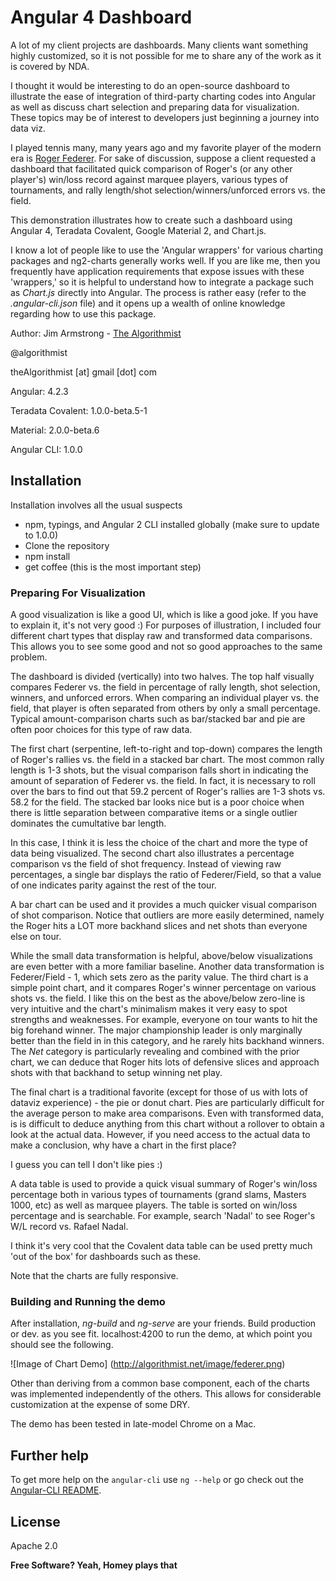 # Angular 4 Dashboard

A lot of my client projects are dashboards.  Many clients want something highly customized, so it is not possible for me to share any of the work as it is covered by NDA.

I thought it would be interesting to do an open-source dashboard to illustrate the ease of integration of third-party charting codes into Angular as well as discuss chart selection and preparing data for visualization.  These topics may be of interest to developers just beginning a journey into data viz.

I played tennis many, many years ago and my favorite player of the modern era is [Roger Federer].  For sake of discussion, suppose a client requested a dashboard that facilitated quick comparison of Roger's (or any other player's) win/loss record against marquee players, various types of tournaments, and rally length/shot selection/winners/unforced errors vs. the field.

This demonstration illustrates how to create such a dashboard using Angular 4, Teradata Covalent, Google Material 2, and Chart.js.  

I know a lot of people like to use the 'Angular wrappers' for various charting packages and ng2-charts generally works well.  If you are like me, then you frequently have application requirements that expose issues with these 'wrappers,' so it is helpful to understand how to integrate a package such as _Chart.js_ directly into Angular.  The process is rather easy (refer to the _.angular-cli.json_ file) and it opens up a wealth of online knowledge regarding how to use this package.


Author:  Jim Armstrong - [The Algorithmist]

@algorithmist

theAlgorithmist [at] gmail [dot] com

Angular: 4.2.3

Teradata Covalent: 1.0.0-beta.5-1

Material: 2.0.0-beta.6

Angular CLI: 1.0.0


## Installation

Installation involves all the usual suspects

  - npm, typings, and Angular 2 CLI installed globally (make sure to update to 1.0.0)
  - Clone the repository
  - npm install
  - get coffee (this is the most important step)


### Preparing For Visualization

A good visualization is like a good UI, which is like a good joke.  If you have to explain it, it's not very good :)  For purposes of illustration, I included four different chart types that display raw and transformed data comparisons.  This allows you to see some good and not so good approaches to the same problem.

The dashboard is divided (vertically) into two halves.  The top half visually compares Federer vs. the field in percentage of rally length, shot selection, winners, and unforced errors.  When comparing an individual player vs. the field, that player is often separated from others by only a small percentage.  Typical amount-comparison charts such as bar/stacked bar and pie are often poor choices for this type of raw data.

The first chart (serpentine, left-to-right and top-down) compares the length of Roger's rallies vs. the field in a stacked bar chart.  The most common rally length is 1-3 shots, but the visual comparison falls short in indicating the amount of separation of Federer vs. the field.  In fact, it is necessary to roll over the bars to find out that 59.2 percent of Roger's rallies are 1-3 shots vs. 58.2 for the field.  The stacked bar looks nice but is a poor choice when there is little separation between comparative items or a single outlier dominates the cumultative bar length.

In this case, I think it is less the choice of the chart and more the type of data being visualized.  The second chart also illustrates a percentage comparison vs the field of shot frequency.  Instead of viewing raw percentages, a single bar displays the ratio of Federer/Field, so that a value of one indicates parity against the rest of the tour.

A bar chart can be used and it provides a much quicker visual comparison of shot comparison.  Notice that outliers are more easily determined, namely the Roger hits a LOT more backhand slices and net shots than everyone else on tour.

While the small data transformation is helpful, above/below visualizations are even better with a more familiar baseline.  Another data transformation is Federer/Field - 1, which sets zero as the parity value.  The third chart is a simple point chart, and it compares Roger's winner percentage on various shots vs. the field.  I like this on the best as the above/below zero-line is very intuitive and the chart's minimalism makes it very easy to spot strengths and weaknesses.  For example, everyone on tour wants to hit the big forehand winner.  The major championship leader is only marginally better than the field in in this category, and he rarely hits backhand winners.  The _Net_ category is particularly revealing and combined with the prior chart, we can deduce that Roger hits lots of defensive slices and approach shots with that backhand to setup winning net play.

The final chart is a traditional favorite (except for those of us with lots of dataviz experience) - the pie or donut chart.  Pies are particularly difficult for the average person to make area comparisons.  Even with transformed data, is is difficult to deduce anything from this chart without a rollover to obtain a look at the actual data.  However, if you need access to the actual data to make a conclusion, why have a chart in the first place?

I guess you can tell I don't like pies :)

A data table is used to provide a quick visual summary of Roger's win/loss percentage both in various types of tournaments (grand slams, Masters 1000, etc) as well as marquee players.  The table is sorted on win/loss percentage and is searchable.  For example, search 'Nadal' to see Roger's W/L record vs. Rafael Nadal.

I think it's very cool that the Covalent data table can be used pretty much 'out of the box' for dashboards such as these.

Note that the charts are fully responsive.


### Building and Running the demo

After installation, _ng-build_ and _ng-serve_ are your friends.  Build production or dev. as you see fit.  localhost:4200 to run the demo, at which point you should see the following.

![Image of Chart Demo]
(http://algorithmist.net/image/federer.png)

Other than deriving from a common base component, each of the charts was implemented independently of the others.  This allows for considerable customization at the expense of some DRY.

The demo has been tested in late-model Chrome on a Mac. 


## Further help

To get more help on the `angular-cli` use `ng --help` or go check out the [Angular-CLI README](https://github.com/angular/angular-cli/blob/master/README.md).

License
----

Apache 2.0

**Free Software? Yeah, Homey plays that**

[//]: # (kudos http://stackoverflow.com/questions/4823468/store-comments-in-markdown-syntax)

[The Algorithmist]: <http://algorithmist.net>

[Roger Federer]: <http://www.rogerfederer.com>


